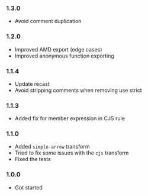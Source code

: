 ### 1.3.0
- Avoid comment duplication 

### 1.2.0

- Improved AMD export (edge cases)
- Improved anonymous function exporting

### 1.1.4

- Update recast
- Avoid stripping comments when removing use strict

### 1.1.3

- Added fix for member expression in CJS rule

### 1.1.0

- Added `simple-arrow` transform
- Tried to fix some issues with the `cjs` transform
- Fixed the tests

### 1.0.0

- Got started
